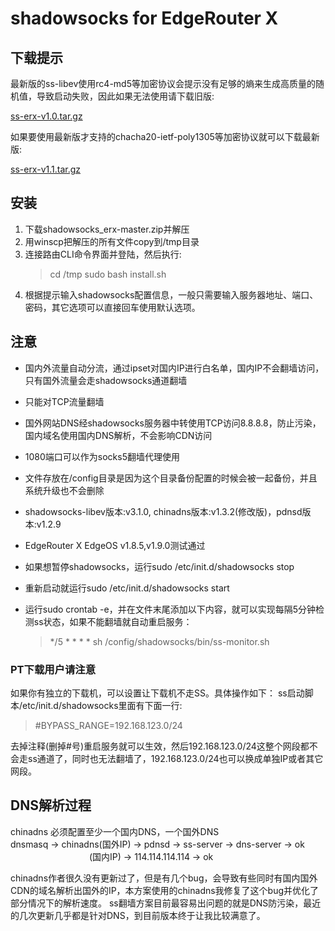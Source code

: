 # shadowsocks for EdgeRouter X

## 下载提示
最新版的ss-libev使用rc4-md5等加密协议会提示没有足够的熵来生成高质量的随机值，导致启动失败，因此如果无法使用请下载旧版: 

[ss-erx-v1.0.tar.gz](https://github.com/izerosoul/shadowsocks_erx/releases/download/v1.0/ss-erx-v1.0.tar.gz) 

如果要使用最新版才支持的chacha20-ietf-poly1305等加密协议就可以下载最新版:

[ss-erx-v1.1.tar.gz](https://github.com/izerosoul/shadowsocks_erx/releases/download/v1.1/ss-erx-v1.1.tar.gz)

## 安装
1. 下载shadowsocks_erx-master.zip并解压
2. 用winscp把解压的所有文件copy到/tmp目录
3. 连接路由CLI命令界面并登陆，然后执行: 
	> cd /tmp
	> sudo bash install.sh
4. 根据提示输入shadowsocks配置信息，一般只需要输入服务器地址、端口、密码，其它选项可以直接回车使用默认选项。

## 注意
* 国内外流量自动分流，通过ipset对国内IP进行白名单，国内IP不会翻墙访问，只有国外流量会走shadowsocks通道翻墙
* 只能对TCP流量翻墙
* 国外网站DNS经shadowsocks服务器中转使用TCP访问8.8.8.8，防止污染，国内域名使用国内DNS解析，不会影响CDN访问
* 1080端口可以作为socks5翻墙代理使用
* 文件存放在/config目录是因为这个目录备份配置的时候会被一起备份，并且系统升级也不会删除
* shadowsocks-libev版本:v3.1.0, chinadns版本:v1.3.2(修改版)，pdnsd版本:v1.2.9
* EdgeRouter X EdgeOS v1.8.5,v1.9.0测试通过

* 如果想暂停shadowsocks，运行sudo /etc/init.d/shadowsocks stop

* 重新启动就运行sudo /etc/init.d/shadowsocks start

* 运行sudo crontab -e，并在文件末尾添加以下内容，就可以实现每隔5分钟检测ss状态，如果不能翻墙就自动重启服务：

  > */5 * * * * sh /config/shadowsocks/bin/ss-monitor.sh 

### PT下载用户请注意

如果你有独立的下载机，可以设置让下载机不走SS。具体操作如下：
ss启动脚本/etc/init.d/shadowsocks里面有下面一行:

> #BYPASS_RANGE=192.168.123.0/24 

去掉注释(删掉#号)重启服务就可以生效，然后192.168.123.0/24这整个网段都不会走ss通道了，同时也无法翻墙了，192.168.123.0/24也可以换成单独IP或者其它网段。

## DNS解析过程
chinadns    必须配置至少一个国内DNS，一个国外DNS  
dnsmasq \-> chinadns\(国外IP\) \-> pdnsd \-> ss-server \-> dns-server \-> ok  
　　　　　　　　　\(国内IP\) \-> 114.114.114.114 \-> ok  

chinadns作者很久没有更新过了，但是有几个bug，会导致有些同时有国内国外CDN的域名解析出国外的IP，本方案使用的chinadns我修复了这个bug并优化了部分情况下的解析速度。
ss翻墙方案目前最容易出问题的就是DNS防污染，最近的几次更新几乎都是针对DNS，到目前版本终于让我比较满意了。

